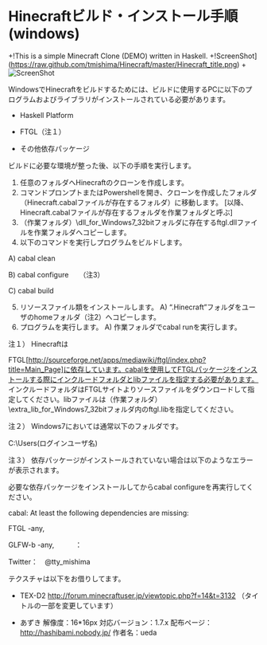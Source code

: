Hinecraftビルド・インストール手順(windows)
=========

+!This is a simple Minecraft Clone (DEMO) written in Haskell.
+!ScreenShot](https://raw.github.com/tmishima/Hinecraft/master/Hinecraft_title.png)
+![ScreenShot](https://raw.github.com/tmishima/Hinecraft/master/Hinecraft_blocks.png)

WindowsでHinecraftをビルドするためには、ビルドに使用するPCに以下のプログラムおよびライブラリがインストールされている必要があります。

* Haskell Platform

* FTGL（注１）

* その他依存パッケージ

ビルドに必要な環境が整った後、以下の手順を実行します。



1.	任意のフォルダへHinecraftのクローンを作成します。
2.	コマンドプロンプトまたはPowershellを開き、クローンを作成したフォルダ（Hinecraft.cabalファイルが存在するフォルダ）に移動します。
[以降、Hinecraft.cabalファイルが存在するフォルダを作業フォルダと呼ぶ]
3.	（作業フォルダ）\dll_for_Windows7_32bitフォルダに存在するftgl.dllファイルを作業フォルダへコピーします。
4.	以下のコマンドを実行しプログラムをビルドします。

  A)	 cabal clean

  B)	 cabal configure　　（注3）
  
  C)	 cabal build
  
5.	リソースファイル類をインストールします。
  A)	“.Hinecraft”フォルダをユーザのhomeフォルダ（注2）へコピーします。
6.	プログラムを実行します。
  A)	作業フォルダでcabal runを実行します。

注１）	Hinecraftは

FTGL[http://sourceforge.net/apps/mediawiki/ftgl/index.php?title=Main_Page]に依存しています。cabalを使用してFTGLパッケージをインストールする際にインクルードフォルダとlibファイルを指定する必要があります。
インクルードフォルダはFTGLサイトよりソースファイルをダウンロードして指定してください。libファイルは（作業フォルダ）\extra_lib_for_Windows7_32bitフォルダ内のftgl.libを指定してください。

注２）	Windows7においては通常以下のフォルダです。 

C:\Users\(ログインユーザ名)

注３）	依存パッケージがインストールされていない場合は以下のようなエラーが表示されます。

必要な依存パッケージをインストールしてからcabal configureを再実行してください。

cabal: At least the following dependencies are missing:

FTGL -any,

GLFW-b -any,　　　：



Twitter：　@tty_mishima

テクスチャは以下をお借りしてます。

* TEX-D2
http://forum.minecraftuser.jp/viewtopic.php?f=14&t=3132
（タイトルの一部を変更しています）

* あずき
解像度：16*16px
対応バージョン：1.7.x
配布ページ：http://hashibami.nobody.jp/
作者名：ueda 

